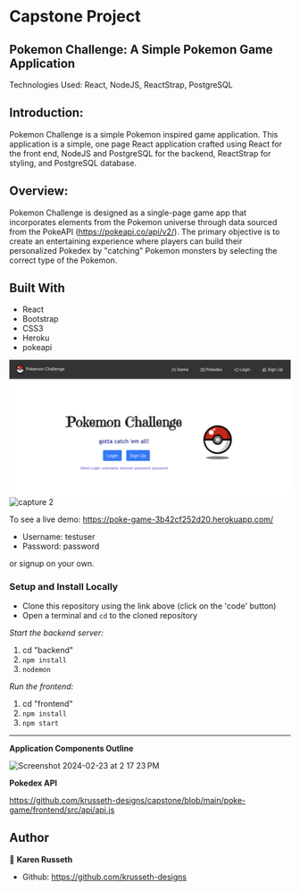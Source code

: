 # Capstone Project 

## Pokemon Challenge: A Simple Pokemon Game Application  ##
Technologies Used: React, NodeJS, ReactStrap, PostgreSQL

## Introduction:
Pokemon Challenge is a simple Pokemon inspired game application. This application is a simple, one page React application crafted using React for the front end, NodeJS and PostgreSQL for the backend, ReactStrap for styling, and PostgreSQL database.

## Overview:
Pokemon Challenge is designed as a single-page game app that incorporates elements from the Pokemon universe through data sourced from the PokeAPI (https://pokeapi.co/api/v2/). The primary objective is to create an entertaining experience where players can build their personalized Pokedex by "catching" Pokemon monsters by selecting the correct type of the Pokemon. 

## Built With

- React
- Bootstrap
- CSS3
- Heroku
- pokeapi

![capture 1](capture1.png)
![capture 2]([http://url/to/img.png](https://github.com/krusseth-designs/poke-game/blob/main/capture2.png))



To see a live demo: https://poke-game-3b42cf252d20.herokuapp.com/
* Username: testuser
* Password: password

or signup on your own. 


### Setup and Install Locally

- Clone this repository using the link above (click on the 'code' button)
- Open a terminal and `cd` to the cloned repository

*Start the backend server:*
1. cd "backend"
2. `npm install`
3. `nodemon`

*Run the frontend:*
1. cd "frontend"
2. `npm install`
3. `npm start`

------------------------------------------------------------

**Application Components Outline** 


<img width="290" alt="Screenshot 2024-02-23 at 2 17 23 PM" src="https://github.com/krusseth-designs/capstone/assets/66326669/9ca2e996-57f5-4457-af7b-865035be5018">


**Pokedex API**

https://github.com/krusseth-designs/capstone/blob/main/poke-game/frontend/src/api/api.js


## Author

👤  **Karen Russeth** 
- Github: https://github.com/krusseth-designs


